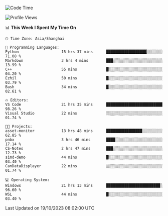 <!--START_SECTION:waka-->
![Code Time](http://img.shields.io/badge/Code%20Time-1%2C312%20hrs%2050%20mins-blue)

![Profile Views](http://img.shields.io/badge/Profile%20Views-2-blue)

📊 **This Week I Spent My Time On** 

```text
🕑︎ Time Zone: Asia/Shanghai

💬 Programming Languages: 
Python                   15 hrs 37 mins      ██████████████████░░░░░░░   71.08 % 
Markdown                 3 hrs 4 mins        ███░░░░░░░░░░░░░░░░░░░░░░   13.99 % 
C++                      55 mins             █░░░░░░░░░░░░░░░░░░░░░░░░   04.20 % 
Ezhil                    50 mins             █░░░░░░░░░░░░░░░░░░░░░░░░   03.79 % 
Bash                     34 mins             █░░░░░░░░░░░░░░░░░░░░░░░░   02.61 % 

🔥 Editors: 
VS Code                  21 hrs 35 mins      █████████████████████████   98.26 % 
Visual Studio            22 mins             ░░░░░░░░░░░░░░░░░░░░░░░░░   01.74 % 

🐱‍💻 Projects: 
asset-monitor            13 hrs 48 mins      ████████████████░░░░░░░░░   62.85 % 
pnbx                     3 hrs 46 mins       ████░░░░░░░░░░░░░░░░░░░░░   17.14 % 
CS-Notes                 2 hrs 47 mins       ███░░░░░░░░░░░░░░░░░░░░░░   12.73 % 
simd-demo                44 mins             █░░░░░░░░░░░░░░░░░░░░░░░░   03.40 % 
CanDataDisplayer         22 mins             ░░░░░░░░░░░░░░░░░░░░░░░░░   01.74 % 

💻 Operating System: 
Windows                  21 hrs 13 mins      ████████████████████████░   96.60 % 
WSL                      44 mins             █░░░░░░░░░░░░░░░░░░░░░░░░   03.40 % 
```


 Last Updated on 19/10/2023 08:02:00 UTC
<!--END_SECTION:waka-->